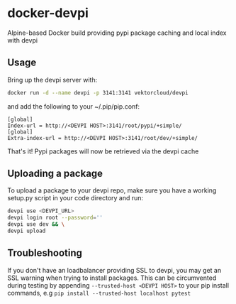 # docker-devpi

Alpine-based Docker build providing pypi package caching and local index with devpi

## Usage

Bring up the devpi server with:
```bash
docker run -d --name devpi -p 3141:3141 vektorcloud/devpi
```

and add the following to your ~/.pip/pip.conf:
```
[global]
Index-url = http://<DEVPI HOST>:3141/root/pypi/+simple/
[global]
Extra-index-url = http://<DEVPI HOST>:3141/root/dev/+simple/
```

That's it! Pypi packages will now be retrieved via the devpi cache

## Uploading a package

To upload a package to your devpi repo, make sure you have a working setup.py script in your code directory and run:
```bash
devpi use <DEVPI_URL>
devpi login root --password=''
devpi use dev && \
devpi upload
```

## Troubleshooting

If you don't have an loadbalancer providing SSL to devpi, you may get an SSL warning when trying to install packages. This can be circumvented during testing by appending `--trusted-host <DEVPI HOST>` to your pip install commands, e.g `pip install --trusted-host localhost pytest`
